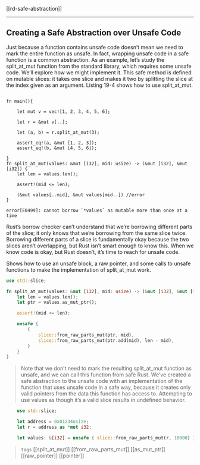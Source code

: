 [[rd-safe-abstraction]]

---

## Creating a Safe Abstraction over Unsafe Code

Just because a function contains unsafe code doesn’t mean we need to mark the entire function as unsafe. In fact, wrapping unsafe code in a safe function is a common abstraction. As an example, let’s study the split_at_mut function from the standard library, which requires some unsafe code. We’ll explore how we might implement it. This safe method is defined on mutable slices: it takes one slice and makes it two by splitting the slice at the index given as an argument. Listing 19-4 shows how to use split_at_mut.

```rust,compile_fail,no_run   

fn main(){

    let mut v = vec![1, 2, 3, 4, 5, 6];

    let r = &mut v[..];

    let (a, b) = r.split_at_mut(3);

    assert_eq!(a, &mut [1, 2, 3]);
    assert_eq!(b, &mut [4, 5, 6]);

} 
fn split_at_mut(values: &mut [i32], mid: usize) -> (&mut [i32], &mut [i32]) {
    let len = values.len();

    assert!(mid <= len);

    (&mut values[..mid], &mut values[mid..]) //error
}

```

```compile_fail,no_run   
error[E0499]: cannot borrow `*values` as mutable more than once at a time
```

Rust’s borrow checker can’t understand that we’re borrowing different parts of the slice; it only knows that we’re borrowing from the same slice twice. Borrowing different parts of a slice is fundamentally okay because the two slices aren’t overlapping, but Rust isn’t smart enough to know this. When we know code is okay, but Rust doesn’t, it’s time to reach for unsafe code.

Shows how to use an unsafe block, a raw pointer, and some calls to unsafe functions to make the implementation of split_at_mut work.

```rust
use std::slice;

fn split_at_mut(values: &mut [i32], mid: usize) -> (&mut [i32], &mut [i32]) {
    let len = values.len();
    let ptr = values.as_mut_ptr();

    assert!(mid <= len);

    unsafe {
        (
            slice::from_raw_parts_mut(ptr, mid),
            slice::from_raw_parts_mut(ptr.add(mid), len - mid),
        )
    }
}

```

> Note that we don’t need to mark the resulting split_at_mut function as unsafe, and we can call this function from safe Rust. We’ve created a safe abstraction to the unsafe code with an implementation of the function that uses unsafe code in a safe way, because it creates only valid pointers from the data this function has access to. Attempting to use values as though it’s a valid slice results in undefined behavior.

```rust
    use std::slice;

    let address = 0x01234usize;
    let r = address as *mut i32;

    let values: &[i32] = unsafe { slice::from_raw_parts_mut(r, 10000) };

```

> `tags` [[split_at_mut]] [[from_raw_parts_mut]] [[as_mut_ptr]] [[raw_pointer]] [[pointer]]
